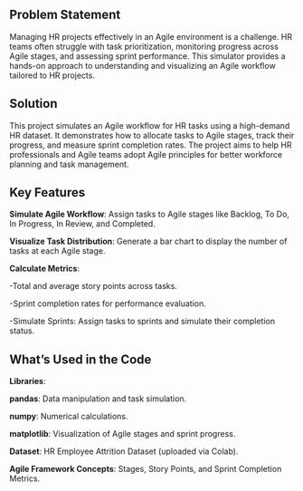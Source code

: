 ## Problem Statement

Managing HR projects effectively in an Agile environment is a challenge. HR teams often struggle with task prioritization, monitoring progress across Agile stages, and assessing sprint performance. This simulator provides a hands-on approach to understanding and visualizing an Agile workflow tailored to HR projects.

## Solution

This project simulates an Agile workflow for HR tasks using a high-demand HR dataset. It demonstrates how to allocate tasks to Agile stages, track their progress, and measure sprint completion rates. The project aims to help HR professionals and Agile teams adopt Agile principles for better workforce planning and task management.

## Key Features

**Simulate Agile Workflow**: Assign tasks to Agile stages like Backlog, To Do, In Progress, In Review, and Completed.

**Visualize Task Distribution**: Generate a bar chart to display the number of tasks at each Agile stage.

**Calculate Metrics**: 

-Total and average story points across tasks.

-Sprint completion rates for performance evaluation.

-Simulate Sprints: Assign tasks to sprints and simulate their completion status.

## What’s Used in the Code

**Libraries**:

**pandas**: Data manipulation and task simulation.

**numpy**: Numerical calculations.

**matplotlib**: Visualization of Agile stages and sprint progress.

**Dataset**: HR Employee Attrition Dataset (uploaded via Colab).

**Agile Framework Concepts**: Stages, Story Points, and Sprint Completion Metrics.
